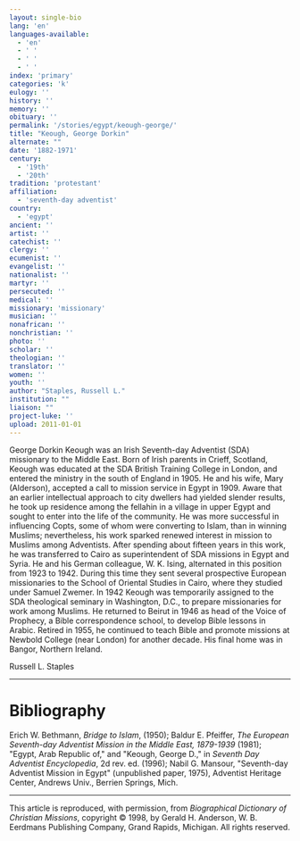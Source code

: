 ```yaml
---
layout: single-bio
lang: 'en'
languages-available:
  - 'en'
  - ' '
  - ' '
  - ' '
index: 'primary'
categories: 'k'
eulogy: ''
history: ''
memory: ''
obituary: ''
permalink: '/stories/egypt/keough-george/'
title: "Keough, George Dorkin"
alternate: ""
date: '1882-1971'
century:
  - '19th'
  - '20th'
tradition: 'protestant'
affiliation:
  - 'seventh-day adventist'
country:
  - 'egypt'
ancient: ''
artist: ''
catechist: ''
clergy: ''
ecumenist: ''
evangelist: ''
nationalist: ''
martyr: ''
persecuted: ''
medical: ''
missionary: 'missionary'
musician: ''
nonafrican: ''
nonchristian: ''
photo: ''
scholar: ''
theologian: ''
translator: ''
women: ''
youth: ''
author: "Staples, Russell L."
institution: ""
liaison: ""
project-luke: ''
upload: 2011-01-01
---
```




George Dorkin Keough was an Irish Seventh-day Adventist (SDA) missionary to the Middle East. Born of Irish parents in Crieff, Scotland, Keough was educated at the SDA British Training College in London, and entered the ministry in the south of England in 1905. He and his wife, Mary (Alderson), accepted a call to mission service in Egypt in 1909. Aware that an earlier intellectual approach to city dwellers had yielded slender results, he took up residence among the fellahin in a village in upper Egypt and sought to enter into the life of the community. He was more successful in influencing Copts, some of whom were converting to Islam, than in winning Muslims; nevertheless, his work sparked renewed interest in mission to Muslims among Adventists. After spending about fifteen years in this work, he was transferred to Cairo as superintendent of SDA missions in Egypt and Syria. He and his German colleague, W. K. Ising, alternated in this position from 1923 to 1942. During this time they sent several prospective European missionaries to the School of Oriental Studies in Cairo, where they studied under Samuel Zwemer. In 1942 Keough was temporarily assigned to the SDA theological seminary in Washington, D.C., to prepare missionaries for work among Muslims. He returned to Beirut in 1946 as head of the Voice of Prophecy, a Bible correspondence school, to develop Bible lessons in Arabic. Retired in 1955, he continued to teach Bible and promote missions at Newbold College (near London) for another decade. His final home was in Bangor, Northern Ireland.

Russell L. Staples

---

# Bibliography

Erich W. Bethmann, *Bridge to Islam*, (1950); Baldur E. Pfeiffer, *The European Seventh-day Adventist Mission in the Middle East, 1879-1939* (1981); "Egypt, Arab Republic of,"  and "Keough, George D.," in *Seventh Day Adventist Encyclopedia*, 2d rev. ed. (1996); Nabil G. Mansour, "Seventh-day Adventist Mission in Egypt" (unpublished paper, 1975), Adventist Heritage Center, Andrews Univ., Berrien Springs, Mich.

---

This article is reproduced, with permission, from *Biographical Dictionary of Christian Missions*, copyright © 1998, by Gerald H. Anderson, W. B. Eerdmans Publishing Company, Grand Rapids, Michigan. All rights reserved.
